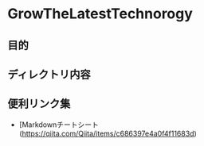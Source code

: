 # GrowTheLatestTechnorogy

## 目的


## ディレクトリ内容

## 便利リンク集
- [Markdownチートシート(https://qiita.com/Qiita/items/c686397e4a0f4f11683d)
